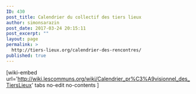 ```yaml
---
ID: 430
post_title: Calendrier du collectif des tiers lieux
author: simonsarazin
post_date: 2017-03-24 20:15:11
post_excerpt: ""
layout: page
permalink: >
  http://tiers-lieux.org/calendrier-des-rencontres/
published: true
---
```

[wiki-embed url='http://wiki.lescommuns.org/wiki/Calendrier_pr%C3%A9visionnel_des_TiersLieux'  tabs no-edit no-contents ]